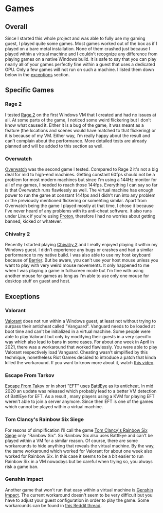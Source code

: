 # Games

## Overall

Since I started this whole project and was able to fully use my gaming guest, I played quite some games. Most games worked
out of the box as if I played on a bare metal installation. None of them crashed just because I played within a virtual
machine and I couldn't recognize any difference from playing games on a native Windows build. It is safe to say that you can
play nearly all of your games perfectly fine within a guest that uses a dedicated GPU. Only a few games will not run on such
a machine. I listed them down below in the [exceptions](#exceptions) section.

## Specific Games

### Rage 2

I tested [Rage 2](https://bethesda.net/en/game/rage2) on the first Windows VM that I created and had no issues at all. At
some parts of the game, I noticed some weird flickering but I don't know what caused it. Either it is a bug of the game, it
was meant as a feature (the locations and scenes would have matched to that flickering) or it is because of my VM. Either
way, I'm really happy about the result and can't complain about the performance. More detailed tests are already planned and
will be added to this section as well.

### Overwatch

[Overwatch](https://playoverwatch.com/en-us/) was the second game I tested. Compared to Rage 2 it's not a big deal for mid
to high-end machines. Getting constant 60fps should not be a problem for most modern machines but since I'm using a 144Hz
monitor for all of my games, I needed to reach those 144fps. Everything I can say so far is that Overwatch runs flawlessly
as well. The virtual machine has enough power to run the game at constant 144fps and I didn't run into any problem or the
previously mentioned flickering or somehting similar. Apart from Overwatch being the game I played mostly at that time, I
chose it because I've never heard of any problems with its anti-cheat software. It also runs under Linux if you're using
[Proton](https://www.protondb.com/), therefore I had no worries about getting banned, kicked or whatever.

### Chivalry 2

Recently I started playing [Chivalry 2](https://chivalry2.com/) and I really enjoyed playing it within my Windows guest. I
didn't experience any bugs or crashes and had a similar performance to my native build. I was also able to use my host
keyboard because of [Barrier](passthrough/extra/mouse-sharing.md#Barrier). But be aware, you can't use your host mouse
unless you want to play with very weird mouse movements. It only happened to me when I was playing a game in fullscreen mode
but I'm fine with using another mouse for games as long as I'm able to use only one mouse for desktop stuff on guest and
host.

## Exceptions

### Valorant

[Valorant](https://playvalorant.com/en-us/) does not run within a Windows guest, at least not without trying to surpass
their anticheat called "Vanguard". Vanguard needs to be loaded at boot time and can't be initialized in a virtual machine.
Some people were able to play Valorant but only by modifying their guests in a very specific way which also lead to bans in
some cases. For about one week in April in 2021, there was a workaround that worked flawlessly. You were able to play
Valorant respectively load Vanguard. Cheating wasn't simplified by this technique, nonetheless Riot Games decided to
introduce a patch that kinda killed the workaround. If you want to know more about it, watch
[this video](https://www.youtube.com/watch?v=L1JCCdo1bG4).

### Escape From Tarkov

[Escape From Takov](https://www.escapefromtarkov.com/) or in short "EFT" uses [BattlEye](https://www.battleye.com/) as its
anticheat. In mid 2020 an update was released which probably lead to a better VM detection of BattlEye for EFT. As a result
, many players using a KVM for playing EFT weren't able to join a server anymore. Since then EFT is one of the games which
cannot be played within a virtual machine.

### Tom Clancy's Rainbow Six Siege

For resons of simplification I'll call the game
[Tom Clancy's Rainbow Six Siege](https://www.ubisoft.com/en-us/game/rainbow-six/siege) only "Rainbow Six". So Rainbow Six
also uses BattlEye and can't be played within a VM for a similar reason. Of course, there are some workarounds to hide
anything that reveals the virtual machine. By the way, the same workaround which worked for Valorant for about one week also
worked for Rainbow Six. In this case it seems to be a bit easier to run Rainbow Six in a VM nowadays but be careful when
trying so, you always risk a game ban.

### Genshin Impact

Another game that won't run that easy within a virtual machine is [Genshin Impact](https://genshin.mihoyo.com/en). The
current workaround doesn't seem to be very difficult but you have to adjust your guest configuration in order to play the
game. Some workarounds can be found in
[this Reddit thread](https://www.reddit.com/r/Genshin_Impact/comments/j0blm4/genshin_impact_and_virtual_machines/?utm_source=share&utm_medium=web2x&context=3).

